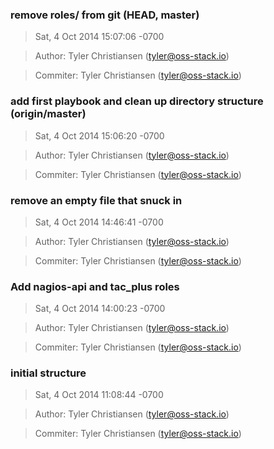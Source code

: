 ### remove roles/ from git (HEAD, master)
>Sat, 4 Oct 2014 15:07:06 -0700

>Author: Tyler Christiansen (tyler@oss-stack.io)

>Commiter: Tyler Christiansen (tyler@oss-stack.io)




### add first playbook and clean up directory structure (origin/master)
>Sat, 4 Oct 2014 15:06:20 -0700

>Author: Tyler Christiansen (tyler@oss-stack.io)

>Commiter: Tyler Christiansen (tyler@oss-stack.io)




### remove an empty file that snuck in
>Sat, 4 Oct 2014 14:46:41 -0700

>Author: Tyler Christiansen (tyler@oss-stack.io)

>Commiter: Tyler Christiansen (tyler@oss-stack.io)




### Add nagios-api and tac_plus roles
>Sat, 4 Oct 2014 14:00:23 -0700

>Author: Tyler Christiansen (tyler@oss-stack.io)

>Commiter: Tyler Christiansen (tyler@oss-stack.io)




### initial structure
>Sat, 4 Oct 2014 11:08:44 -0700

>Author: Tyler Christiansen (tyler@oss-stack.io)

>Commiter: Tyler Christiansen (tyler@oss-stack.io)





